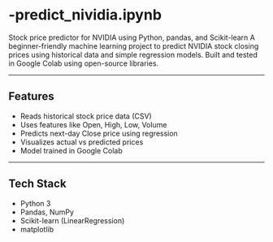 # -predict_nividia.ipynb
Stock price predictor for NVIDIA using Python, pandas, and Scikit-learn
A beginner-friendly machine learning project to predict NVIDIA stock closing prices using historical data and simple regression models. Built and tested in Google Colab using open-source libraries.

---

##  Features
- Reads historical stock price data (CSV)
- Uses features like Open, High, Low, Volume
- Predicts next-day Close price using regression
- Visualizes actual vs predicted prices
- Model trained in Google Colab

---

##  Tech Stack
- Python 3
- Pandas, NumPy
- Scikit-learn (LinearRegression)
- matplotlib
